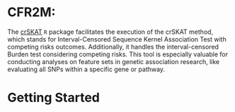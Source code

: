 CFR2M:
================

The [crSKAT](https://github.com/zhichaoxu04/crSKAT) `R` package facilitates the execution of the crSKAT method, which stands for Interval-Censored Sequence Kernel Association Test with competing risks outcomes. Additionally, it handles the interval-censored Burden test considering competing risks. This tool is especially valuable for conducting analyses on feature sets in genetic association research, like evaluating all SNPs within a specific gene or pathway.

# Getting Started

